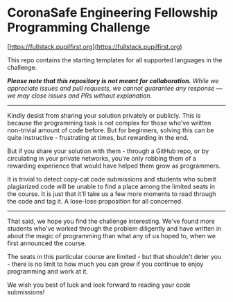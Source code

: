 # CoronaSafe Engineering Fellowship Programming Challenge

[https://fullstack.pupilfirst.org](https://fullstack.pupilfirst.org)

This repo contains the starting templates for all supported languages in the challenge. 

_**Please note that this repository is not meant for collaboration.** While we appreciate issues and pull requests, we cannot guarantee any response &mdash; we may close issues and PRs without explanation._

---

Kindly desist from sharing your solution privately or publicly. This is because the programming task is not complex for those who've written non-trivial amount of code before. But for beginners, solving this can be quite instructive - frustrating at times, but rewarding in the end. 

But if you share your solution with them - through a GitHub repo, or by circulating in your private networks, you're only robbing them of a rewarding experience that would have helped them grow as programmers. 

It is trivial to detect copy-cat code submissions and students who submit plagiarized code will be unable to find a place among the limited seats in the course. It is just that it'll take us a few more moments to read through the code and tag it. A lose-lose proposition for all concerned.

---

That said, we hope you find the challenge interesting. We've found more students who've worked through the problem diligently and have written in about the magic of programming than what any of us hoped to, when we first announced the course. 

The seats in this particular course are limited - but that shouldn't deter you - there is no limit to how much you can grow if you continue to enjoy programming and work at it. 

We wish you best of luck and look forward to reading your code submissions!
